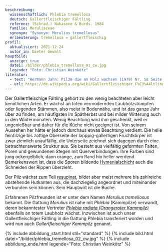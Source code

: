 ```yaml
---
beschreibung:
  wissenschaftlich: Phlebia tremellosa
  deutsch: Gallertfleischiger Fältling
  referenz: (Schrad.) Nakasone & Burds. 1984
  familie: Meruliaceae
  synonym: "Synonym: Merulius tremellosus"
  erlaeuterung: tremellosa = gallertfleischig
profil:
  aktualisiert: 2021-12-24
  autor_in: Dieter Gewalt
hauptbild:
  anzeige: true
  datei: /bilder/phlebia_tremellosa_01_cw.jpg
  legende: "Foto: Christian Weinkötz"
literatur:
  - text: "Hermann Jahn: Pilze die an Holz wachsen (1979) Nr. 58 Seite 92/93"
  - url: https://de.wikipedia.org/wiki/Gallertfleischiger_F%C3%A4ltling
---
```

Der Gallertfleischige Fältling gehört zu den wenig beachteten aber leicht kenntlichen Arten. Er wächst an toten vermodernden Laubholzstümpfen oder liegenden Stämmen, also meist in Bodennähe, und ist das ganze Jahr über zu finden, am häufigsten im Spätherbst und bei milder Witterung auch in den Wintermonaten. Wenig Beachtung wird ihm geschenkt, weil er ungenießbar und daher für die Küche nicht geeignet ist. Von seinem Aussehen her hätte er jedoch durchaus etwas Beachtung verdient. Die helle feinfilzige bis zottige Oberseite der lapppig-gallertigen Fruchtkörper ist zwar ziemlich unauffällig, die Unterseite zeichnet sich dagegen durch eine betrachtenswerte Struktur aus. Sie besteht aus vielfältig geformten Falten, Poren und gewundenen Stegen mit Querverbindungen. Ihre Farben sind jung ockergelblich, dann orange, zum Rand hin heller werdend. Bemerkenswert ist, dass die Sporen bildende [Hymenialschicht](Hymenium "Glossar") auch die Schneiden der Rippen überzieht.

Der Pilz wächst zum Teil [resupinat](resupinat "Glossar"), bildet aber meist mehrere bis zahlreiche abstehende Hutkanten aus, die dachziegelig angeordnet und miteinander verbunden sein können. Sein Hauptwirt ist die Buche. 

Erfahrenen Pilzfreunden ist er unter dem Namen *Merulius tremellosus* bekannt. Die Gattung *Merulius* ist nahe mit *Phlebia*  (Kammpilze) verwandt, deren bekanntester Vertreter *[Phlebia radiata (Orangeroter Kammpilz)](/pilze/phlebia-radiata-orangeroter-kammpilz)* ebenfalls an totem Laubholz wächst. Inzwischen ist auch unser Gallertfleischiger Fältling in die Gattung Phlebia transferiert worden und wird nun auch *Gallertfleischiger Kammpilz* genannt.

{% include abbildung_start.html stil="standard" %}
{% include bild.html datei="/bilder/phlebia_tremellosa_02_cw.jpg" %}
{% include abbildung_ende.html legende="Foto: Christian Weinkötz" %}